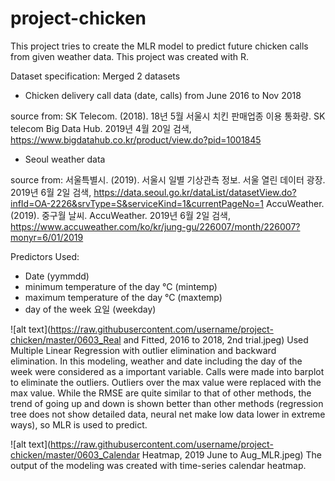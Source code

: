 # project-chicken
This project tries to create the MLR model to predict future chicken calls from given weather data. This project was created with R. 

Dataset specification:
Merged 2 datasets
- Chicken delivery call data (date, calls) from June 2016 to Nov 2018

source from: SK Telecom. (2018). 18년 5월 서울시 치킨 판매업종 이용 통화량. SK telecom Big Data Hub. 2019년 4월 20일 검색, https://www.bigdatahub.co.kr/product/view.do?pid=1001845

- Seoul weather data

source from: 
서울특별시. (2019). 서울시 일별 기상관측 정보. 서울 열린 데이터 광장. 2019년 6월 2일 검색, https://data.seoul.go.kr/dataList/datasetView.do?infId=OA-2226&srvType=S&serviceKind=1&currentPageNo=1
  AccuWeather. (2019). 중구월 날씨. AccuWeather. 2019년 6월 2일 검색,
https://www.accuweather.com/ko/kr/jung-gu/226007/month/226007?monyr=6/01/2019


Predictors Used:
- Date (yymmdd)
- minimum temperature of the day °C (mintemp)
- maximum temperature of the day °C (maxtemp)
- day of the week 요일 (weekday) 


![alt text](https://raw.githubusercontent.com/username/project-chicken/master/0603_Real and Fitted, 2016 to 2018, 2nd trial.jpeg)
Used Multiple Linear Regression with outlier elimination and backward elimination.
In this modeling, weather and date including the day of the week were considered as a important variable. Calls were made into barplot to eliminate the outliers. Outliers over the max value were replaced with the max value. 
While the RMSE  are  quite similar to that of other methods, the trend of going up and down is shown better than other methods (regression tree does not show detailed data, neural net make low data lower in extreme ways), so MLR is used to predict. 

![alt text](https://raw.githubusercontent.com/username/project-chicken/master/0603_Calendar Heatmap, 2019 June to Aug_MLR.jpeg)
The output of the modeling was created with time-series calendar heatmap.
